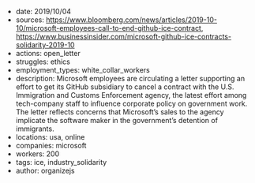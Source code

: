 - date: 2019/10/04
- sources: https://www.bloomberg.com/news/articles/2019-10-10/microsoft-employees-call-to-end-github-ice-contract, https://www.businessinsider.com/microsoft-github-ice-contracts-solidarity-2019-10
- actions: open_letter
- struggles: ethics
- employment_types: white_collar_workers
- description: Microsoft employees are circulating a letter supporting an effort to get its GitHub subsidiary to cancel a contract with the U.S. Immigration and Customs Enforcement agency, the latest effort among tech-company staff to influence corporate policy on government work. The letter reflects concerns that Microsoft’s sales to the agency implicate the software maker in the government’s detention of immigrants. 
- locations: usa, online
- companies: microsoft
- workers: 200
- tags: ice, industry_solidarity
- author: organizejs
